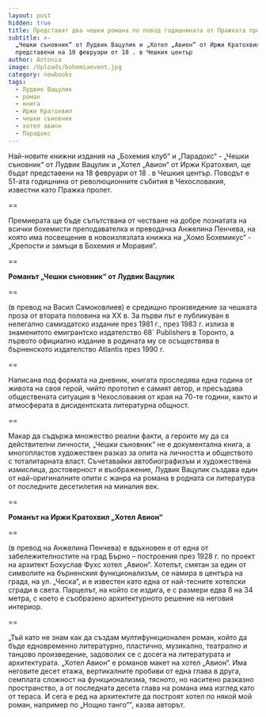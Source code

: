 ```yaml
---
layout: post
hidden: true
title: Представят два чешки романа по повод годишнината от Пражката пролет
subtitle: >-
  „Чешки съновник“ от Лудвик Вацулик и „Хотел „Авион“ от Иржи Кратохвил ще бъдат
  представени на 18 февруари от 18 . в Чешкия център 
author: Antonia
image: /Uploads/bohemiaevent.jpg
category: newbooks
tags:
  - Лудвик Вацулик
  - роман
  - книга
  - Иржи Кратохвил
  - чешки съновник
  - хотел авион
  - Парадокс
---
```

Най-новите книжни издания на „Бохемия клуб“ и „Парадокс“ - „Чешки съновник“ от Лудвик Вацулик и „Хотел „Авион“ от Иржи Кратохвил, ще бъдат представени на 18 февруари от 18 . в Чешкия център. Поводът е 51-ата годишнина от революционните събития в Чехословакия, известни като Пражка пролет.

\==

Премиерата ще бъде съпътствана от честване на добре познатата на всички бохемисти преподавателка и преводачка Анжелина Пенчева, на която има посвещение в новоизлязлата книжка на „Хомо Бохемикус“ - „Крепости и замъци в Бохемия и Моравия“.

\==

**Романът „Чешки съновник“ от Лудвик Вацулик** 

\==

(в превод на Васил Самоковлиев) е средищно произведение за чешката проза от втората половина на XX в. За първи път е публикуван в нелегално самиздатско издание през 1981 г., през 1983 г. излиза в знаменитото емигрантско издателство 68´ Publishers в Торонто, а първото официално издание в родината му се осъществява в бърненското издателство Atlantis през 1990 г. 

\==

Написана под формата на дневник, книгата проследява една година от живота на своя герой, чийто прототип е самият автор, и пресъздава обществената ситуация в Чехословакия от края на 70-те години, както и атмосферата в дисидентската литературна общност. 

\==

Макар да съдържа множество реални факти, а героите му да са действителни личности, „Чешки съновник“ не е документална книга, а многопластов художествен разказ за опита на личността и обществото с тоталитарната власт. Съчетавайки автобиографизъм и художествена измислица, достоверност и въображение, Лудвик Вацулик създава един от най-оригиналните опити с жанра на романа в родната си литература от последните десетилетия на миналия век.

\==

**Романът на Иржи Кратохвил „Хотел Авион“** 

\==

(в превод на Анжелина Пенчева) е вдъхновен е от една от забележителностите на град Бърно – построения през 1928 г. по проект на архитект Бохуслав Фухс хотел „Авион“. Хотелът, смятан за един от символите на бърненския функционализъм, се намира в центъра на града, на ул. „Ческа“, и е известен като една от най-тесните хотелски сгради в света. Парцелът, на който се издига, е с размери едва 8 на 34 метра, с което е съобразено архитектурното решение на неговия интериор. 

\==

„Тъй като не знам как да създам мултифункционален роман, който да бъде едновременно литературно, пластично, музикално, театрално и танцово произведение, задоволих се с досега на литературата и архитектурата. „Хотел Авион“ е романов макет на хотел „Авион“. Има неговите десет етажа, вертикалните пробиви от една глава в друга, семплата сложност на функционализма, тясното, но наситено разказно пространство, а от последната десета глава на романа има  изглед като от тераса. И сега е ред на архитектите да построят хотел по някой мой роман, например по „Нощно танго“", казва авторът.

